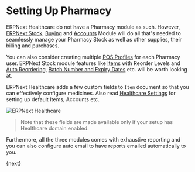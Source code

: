 <!-- add-breadcrumbs -->
# Setting Up Pharmacy
ERPNext Healthcare do not have a Pharmacy module as such. However, [ERPNext Stock](/docs/user/manual/en/.html), [Buying](/docs/user/manual/en/buying.html) and [Accounts](/docs/user/manual/en/accounts.html) Module will do all that's needed to seamlessly manage your Pharmacy Stock as well as other supplies, their billing and purchases.

You can also consider creating multiple [POS Profiles](/docs/user/manual/en/setting-up/pos-setting.html) for each Pharmacy user. ERPNext Stock module features like [Items](/docs/user/manual/en/stock/item.html) with Reorder Levels and [Auto Reordering](/docs/user/manual/en/stock/item/reorder.html), [Batch Number and Expiry Dates](/docs/user/manual/en/stock/batch.html) etc. will be worth looking at.

ERPNext Healthcare adds a few custom fields to `Item` document so that you can effectively configure medicines. Also read [Healthcare Settings](/docs/user/manual/en/healthcare/setup/healthcare_settings) for setting up default Items, Accounts etc.

<img class="screenshot" alt="ERPNext Healthcare" src="{{docs_base_url}}/assets/img/healthcare/item_custom_fields.png">

>Note that these fields are made available only if your setup has Healthcare domain enabled.

Furthermore, all the three modules comes with exhaustive reporting and you can also configure auto email to have reports emailed automatically to you.

{next}
